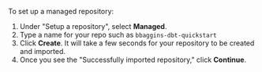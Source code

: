 <Snippet path="available-git-providers" />

To set up a managed repository:

1. Under "Setup a repository", select **Managed**.
2. Type a name for your repo such as `bbaggins-dbt-quickstart`
3. Click **Create**. It will take a few seconds for your repository to be created and imported.
4. Once you see the "Successfully imported repository," click **Continue**.
